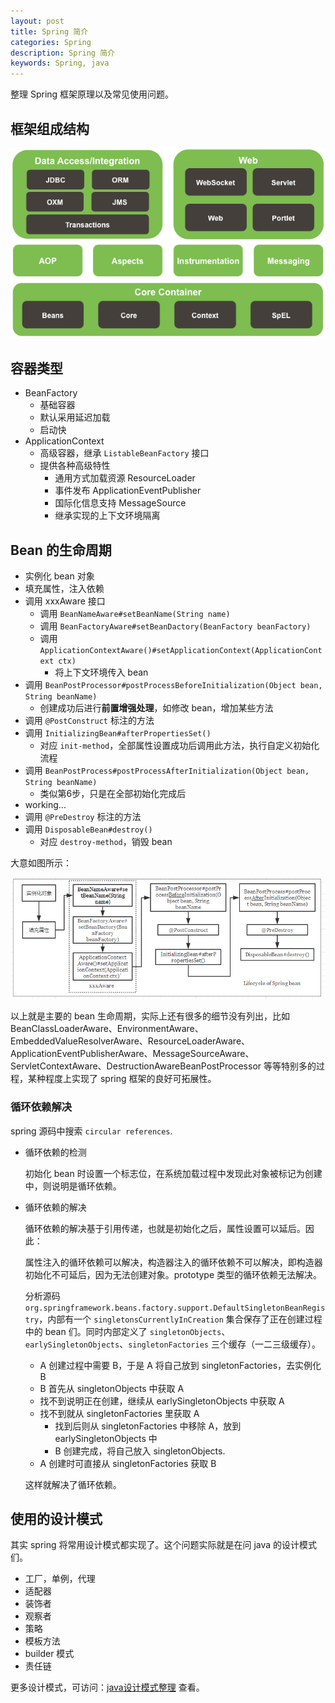 ```yaml
---
layout: post
title: Spring 简介
categories: Spring
description: Spring 简介
keywords: Spring, java
---
```


整理 Spring 框架原理以及常见使用问题。

## 框架组成结构

![image](/images/posts/springmodules.png)

## 容器类型

- BeanFactory
  - 基础容器
  - 默认采用延迟加载
  - 启动快
- ApplicationContext
  - 高级容器，继承 `ListableBeanFactory` 接口
  - 提供各种高级特性
    - 通用方式加载资源 ResourceLoader
    - 事件发布 ApplicationEventPublisher
    - 国际化信息支持 MessageSource
    - 继承实现的上下文环境隔离

## Bean 的生命周期

- 实例化 bean 对象
- 填充属性，注入依赖
- 调用 xxxAware 接口
  - 调用 `BeanNameAware#setBeanName(String name)`
  - 调用 `BeanFactoryAware#setBeanDactory(BeanFactory beanFactory)`
  - 调用 `ApplicationContextAware()#setApplicationContext(ApplicationContext ctx)`
    - 将上下文环境传入 bean
- 调用 `BeanPostProcessor#postProcessBeforeInitialization(Object bean, String beanName)`
  - 创建成功后进行**前置增强处理**，如修改 bean，增加某些方法
- 调用 `@PostConstruct` 标注的方法
- 调用 `InitializingBean#afterPropertiesSet()`
  - 对应 `init-method`，全部属性设置成功后调用此方法，执行自定义初始化流程
- 调用 `BeanPostProcess#postProcessAfterInitialization(Object bean, String beanName)`
  - 类似第6步，只是在全部初始化完成后
- working...
- 调用 `@PreDestroy` 标注的方法
- 调用 `DisposableBean#destroy()`
  - 对应 `destroy-method`，销毁 bean

大意如图所示：

![image](/images/posts/spring_bean_lifecycle.png)

以上就是主要的 bean 生命周期，实际上还有很多的细节没有列出，比如 BeanClassLoaderAware、EnvironmentAware、EmbeddedValueResolverAware、ResourceLoaderAware、ApplicationEventPublisherAware、MessageSourceAware、ServletContextAware、DestructionAwareBeanPostProcessor 等等特别多的过程，某种程度上实现了 spring 框架的良好可拓展性。

### 循环依赖解决

spring 源码中搜索 `circular references`.

- 循环依赖的检测

  初始化 bean 时设置一个标志位，在系统加载过程中发现此对象被标记为创建中，则说明是循环依赖。

- 循环依赖的解决

  循环依赖的解决基于引用传递，也就是初始化之后，属性设置可以延后。因此：

  属性注入的循环依赖可以解决，构造器注入的循环依赖不可以解决，即构造器初始化不可延后，因为无法创建对象。prototype 类型的循环依赖无法解决。

  分析源码 `org.springframework.beans.factory.support.DefaultSingletonBeanRegistry`，内部有一个 `singletonsCurrentlyInCreation` 集合保存了正在创建过程中的 bean 们。同时内部定义了 `singletonObjects`、`earlySingletonObjects`、`singletonFactories` 三个缓存（一二三级缓存）。

  - A 创建过程中需要 B，于是 A 将自己放到 singletonFactories，去实例化 B
  - B 首先从 singletonObjects 中获取 A
  - 找不到说明正在创建，继续从 earlySingletonObjects 中获取 A
  - 找不到就从 singletonFactories 里获取 A
    - 找到后则从 singletonFactories 中移除 A，放到 earlySingletonObjects 中
    - B 创建完成，将自己放入 singletonObjects.
  - A 创建时可直接从 singletonFactories 获取 B

  这样就解决了循环依赖。

## 使用的设计模式

其实 spring 将常用设计模式都实现了。这个问题实际就是在问 java 的设计模式们。

- 工厂，单例，代理
- 适配器
- 装饰者
- 观察者
- 策略
- 模板方法
- builder 模式
- 责任链

更多设计模式，可访问：[java设计模式整理](/2017/03/29/design_paterns) 查看。
